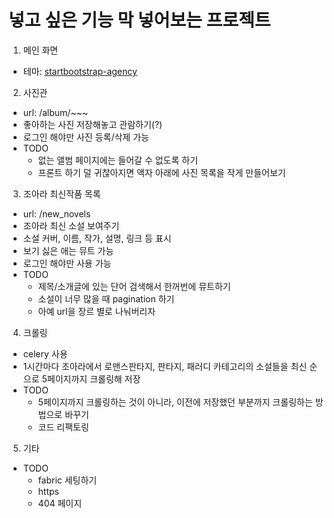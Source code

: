 # 넣고 싶은 기능 막 넣어보는 프로젝트

1. 메인 화면
  * 테마: [startbootstrap-agency](https://github.com/blackrockdigital/startbootstrap-agency/)

2. 사진관
  * url: /album/~~~
  * 좋아하는 사진 저장해놓고 관람하기(?)
  * 로그인 해야만 사진 등록/삭제 가능
  * TODO
    * 없는 앨범 페이지에는 들어갈 수 없도록 하기
    * 프론트 하기 덜 귀찮아지면 액자 아래에 사진 목록을 작게 만들어보기

3. 조아라 최신작품 목록
  * url: /new\_novels
  * 조아라 최신 소설 보여주기
  * 소설 커버, 이름, 작가, 설명, 링크 등 표시
  * 보기 싫은 애는 뮤트 가능
  * 로그인 해야만 사용 가능
  * TODO
    * 제목/소개글에 있는 단어 검색해서 한꺼번에 뮤트하기
    * 소설이 너무 많을 때 pagination 하기
    * 아예 url을 장르 별로 나눠버리자

4. 크롤링
  * celery 사용
  * 1시간마다 조아라에서 로맨스판타지, 판타지, 패러디 카테고리의 소설들을 최신 순으로 5페이지까지 크롤링해 저장
  * TODO
    * 5페이지까지 크롤링하는 것이 아니라, 이전에 저장했던 부분까지 크롤링하는 방법으로 바꾸기
    * 코드 리팩토링

5. 기타
  * TODO
    * fabric 세팅하기
    * https
    * 404 페이지
